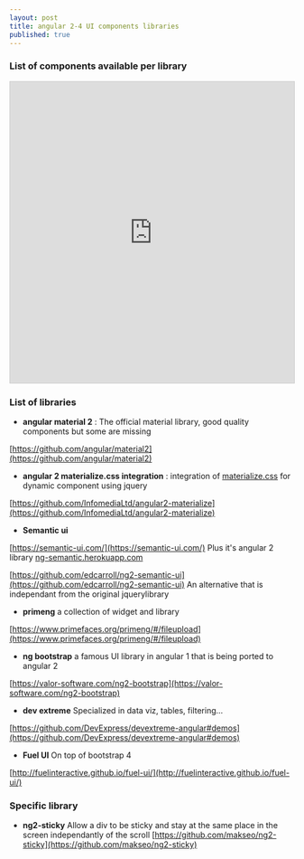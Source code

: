```yaml
---
layout: post
title: angular 2-4 UI components libraries
published: true
---
```


### List of components available per library 

<iframe class="airtable-embed" src="https://airtable.com/embed/shreoz9hTpNQfjAo2?backgroundColor=teal&viewControls=on" frameborder="0" onmousewheel="" width="100%" height="533" style="background: transparent; border: 1px solid #ccc;"></iframe>


### List of libraries

* **angular material 2** : The official material  library, good quality components but some are missing

[https://github.com/angular/material2](https://github.com/angular/material2)


* **angular 2 materialize.css integration** : integration of [materialize.css](http://materializecss.com/) for dynamic component using jquery

[https://github.com/InfomediaLtd/angular2-materialize](https://github.com/InfomediaLtd/angular2-materialize)

* **Semantic ui**

[https://semantic-ui.com/](https://semantic-ui.com/)
Plus it's angular 2 library
[ng-semantic.herokuapp.com](ng-semantic.herokuapp.com)


[https://github.com/edcarroll/ng2-semantic-ui](https://github.com/edcarroll/ng2-semantic-ui) An alternative that is independant from the original jquerylibrary

* **primeng** a collection of widget and library

[https://www.primefaces.org/primeng/#/fileupload](https://www.primefaces.org/primeng/#/fileupload)

* **ng bootstrap** a famous UI library in angular 1 that is being ported to angular 2

[https://valor-software.com/ng2-bootstrap](https://valor-software.com/ng2-bootstrap)

* **dev extreme** Specialized in data viz, tables, filtering...

[https://github.com/DevExpress/devextreme-angular#demos](https://github.com/DevExpress/devextreme-angular#demos)

* **Fuel UI** On top of bootstrap 4

[http://fuelinteractive.github.io/fuel-ui/](http://fuelinteractive.github.io/fuel-ui/)

### Specific library 

* **ng2-sticky** Allow a div to be sticky and stay at the same place in the screen independantly of the scroll [https://github.com/makseo/ng2-sticky](https://github.com/makseo/ng2-sticky)
